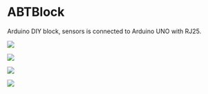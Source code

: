 # ABTBlock
Arduino DIY block, sensors is connected to Arduino UNO with RJ25. 

![](http://9467683.s21i.faiusr.com/2/ABUIABACGAAg0tHG2gUotvG_ogUw4AM4mQM!400x400.jpg)

![](http://9467683.s21i.faiusr.com/2/ABUIABACGAAgw4yJ0AUo6Jii7AEwmwc4gAQ.jpg)

![](http://9467683.s21i.faiusr.com/2/ABUIABACGAAggqrp2AUo5O3RoAIwgAQ47AM.jpg)

![](http://9467683.s21i.faiusr.com/2/ABUIABACGAAg3tz32AUo-PHJoAUwgAQ40AM.jpg)






